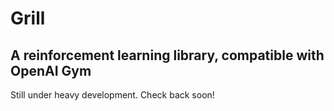 Grill
=====

A reinforcement learning library, compatible with OpenAI Gym
------------------------------------------------------------

Still under heavy development. Check back soon!
